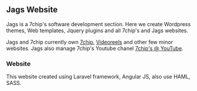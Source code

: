 ## Jags Website 

Jags is a 7chip's software development section. Here we create Wordpress themes, Web templates, Jquery plugins and all 7chip's and Jags websites.
 
Jags and 7chip currently own [7chip](http://7chip.com), [Videoreels](http://videoreels.net) and other few minor websites. Jags also manage 7chip's Youtube chanel [7chip's @ YouTube](https://www.youtube.com/user/sibin7771).
 
### Website 
 
This website created using Laravel framework, Angular JS, also use HAML, SASS.

